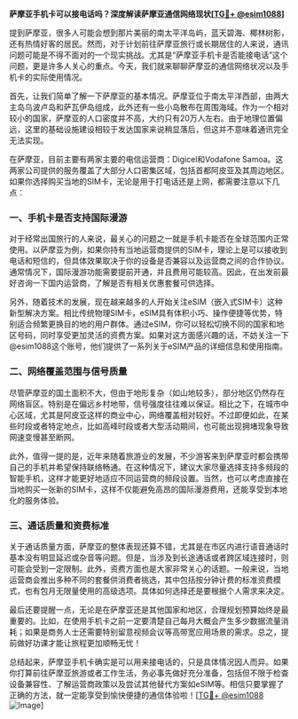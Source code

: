**萨摩亚手机卡可以接电话吗？深度解读萨摩亚通信网络现状[[TG💪+ @esim1088](https://t.me/s/esim1088)]**

提到萨摩亚，很多人可能会想到那片美丽的南太平洋岛屿，蓝天碧海、椰林树影，还有热情好客的居民。然而，对于计划前往萨摩亚旅行或长期居住的人来说，通讯问题可能是不得不面对的一个现实挑战。尤其是“萨摩亚手机卡是否能接电话”这个问题，更是许多人关心的重点。今天，我们就来聊聊萨摩亚的通信网络状况以及手机卡的实际使用情况。

首先，让我们简单了解一下萨摩亚的基本情况。萨摩亚位于南太平洋西部，由两大主岛乌波卢岛和萨瓦伊岛组成，此外还有一些小岛散布在周围海域。作为一个相对较小的国家，萨摩亚的人口密度并不高，大约只有20万人左右。由于地理位置偏远，这里的基础设施建设相较于发达国家来说稍显落后，但这并不意味着通讯完全无法实现。

在萨摩亚，目前主要有两家主要的电信运营商：Digicel和Vodafone Samoa。这两家公司提供的服务覆盖了大部分人口密集区域，包括首都阿皮亚及其周边地区。如果你选择购买当地的SIM卡，无论是用于打电话还是上网，都需要注意以下几点：

### 一、手机卡是否支持国际漫游

对于经常出国旅行的人来说，最关心的问题之一就是手机卡能否在全球范围内正常使用。以萨摩亚为例，如果你持有当地运营商提供的SIM卡，理论上是可以接收到电话和短信的，但具体效果取决于你的设备是否兼容以及运营商之间的合作协议。通常情况下，国际漫游功能需要提前开通，并且费用可能较高。因此，在出发前最好咨询一下国内运营商，了解是否有相关优惠套餐可供选择。

另外，随着技术的发展，现在越来越多的人开始关注eSIM（嵌入式SIM卡）这种新型解决方案。相比传统物理SIM卡，eSIM具有体积小巧、操作便捷等优势，特别适合频繁更换目的地的用户群体。通过eSIM，你可以轻松切换不同的国家和地区号码，同时享受更加灵活的资费方案。如果对这方面感兴趣的话，不妨关注一下@esim1088这个账号，他们提供了一系列关于eSIM产品的详细信息和使用指南。

### 二、网络覆盖范围与信号质量

尽管萨摩亚的国土面积不大，但由于地形复杂（如山地较多），部分地区仍然存在网络盲区。特别是在偏远乡村地带，信号强度往往难以保证。相比之下，在城市中心区域，尤其是阿皮亚这样的商业中心，网络覆盖相对较好。不过即便如此，在某些时段或者特定地点，比如高峰时段或者大型活动期间，也可能出现拥堵现象导致网速变慢甚至断网。

此外，值得一提的是，近年来随着旅游业的发展，不少游客来到萨摩亚时都会携带自己的手机并希望保持联络畅通。在这种情况下，建议大家尽量选择支持多频段的智能手机，这样才能更好地适应不同运营商的频段设置。当然，也可以考虑直接在当地购买一张新的SIM卡，这样不仅能避免高昂的国际漫游费用，还能享受到本地化的服务体验。

### 三、通话质量和资费标准

关于通话质量方面，萨摩亚的整体表现还算不错，尤其是在市区内进行语音通话时基本没有明显延迟或杂音等问题。但是，当涉及到长途通话或者跨区域连接时，则可能会受到一定限制。此外，资费方面也是大家非常关心的话题。一般来说，当地运营商会推出多种不同的套餐供消费者挑选，其中包括按分钟计费的标准资费模式，也有包月无限量使用的高级选项。具体如何选择还是要根据个人需求来决定。

最后还要提醒一点，无论是在萨摩亚还是其他国家和地区，合理规划预算始终是最重要的。比如，在使用手机卡之前一定要清楚自己每月大概会产生多少数据流量消耗；如果是商务人士还需要特别留意视频会议等高带宽应用场景的需求。总之，提前做好功课才能让旅程更加顺畅无忧！

总结起来，萨摩亚手机卡确实是可以用来接电话的，只是具体情况因人而异。如果你打算前往萨摩亚旅游或者工作生活，务必事先做好充分准备，包括但不限于检查设备兼容性、了解运营商政策以及尝试其他替代方案如eSIM等。相信只要掌握了正确的方法，就一定能享受到愉快便捷的通信体验啦！[[TG💪+ @esim1088](https://t.me/s/esim1088) ![Image](https://i.postimg.cc/4NQfJmqS/Snipaste-2025-05-13-00-14-12.png)]